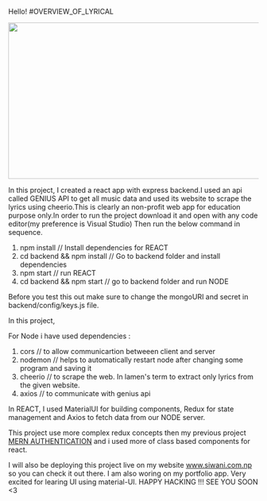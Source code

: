 
Hello!
#OVERVIEW_OF_LYRICAL


<img src="https://media.giphy.com/media/XXRdI4ktwXRuAJHyal/giphy.gif" width="560" height="315" />

In this project, I created a react app with express backend.I used an api called GENIUS API to get all music data and used its website to scrape the lyrics using cheerio.This is clearly an non-profit web app for education purpose only.In order to run the project download it and open with any code editor(my preference is Visual Studio)
Then run the below command in sequence.

1. npm install                 // Install dependencies for REACT
2. cd backend && npm install   // Go to backend folder and install dependencies
3. npm start                   // run REACT 
3. cd backend && npm start     // go to backend folder and run NODE 

 Before you test this out make sure to change the mongoURI and secret in backend/config/keys.js file.
 
 In this project,
 
 For Node i have used dependencies :
 1. cors                       // to allow communicartion betweeen client and server
 2. nodemon                    // helps to automatically restart node after changing some program and saving it
 3. cheerio                    // to scrape the web. In lamen's term to extract only lyrics from the given website.
 4. axios                      // to communicate with genius api
  
In REACT, I used MaterialUI for building components, Redux for state management and Axios to fetch data from our NODE server.

This project use more complex redux concepts then my previous project <a href="https://github.com/santos-parajuli/MERN_Authentication" >MERN AUTHENTICATION</a> and i used more of class based components for react. 

I will also be deploying this project live on my website www.siwani.com.np so you can check it out there.
I am also woring on my portfolio app. Very excited for learing UI using material-UI. 
HAPPY HACKING !!!
SEE YOU SOON <3
